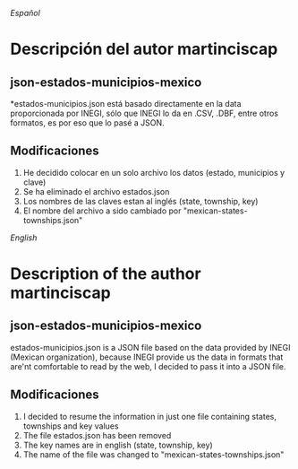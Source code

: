 *Español*
# Descripción del autor martinciscap
## json-estados-municipios-mexico
*estados-municipios.json está basado directamente en la data proporcionada por INEGI,
sólo que INEGI lo da en .CSV, .DBF, entre otros formatos, es por eso que lo pasé a JSON.

## Modificaciones
1. He decidido colocar en un solo archivo los datos (estado, municipios y clave)
2. Se ha eliminado el archivo estados.json
3. Los nombres de las claves estan al inglés (state, township, key)
4. El nombre del archivo a sido cambiado por "mexican-states-townships.json"

*English*
# Description of the author martinciscap
## json-estados-municipios-mexico
estados-municipios.json is a JSON file based on the data provided by INEGI (Mexican organization), because INEGI provide us the data in formats that are'nt comfortable to read by the web, I decided to pass it into a JSON file.

## Modificaciones
1. I decided to resume the information in just one file containing states, townships and key values
2. The file estados.json has been removed
3. The key names are in english (state, township, key)
4. The name of the file was changed to "mexican-states-townships.json"